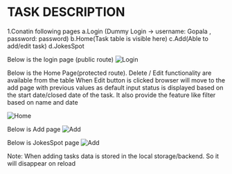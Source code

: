 # TASK DESCRIPTION

1.Conatin following pages 
 a.Login (Dummy Login -> username: Gopala , password: password)
 b.Home(Task table is visible here)
 c.Add(Able to add/edit task)
 d.JokesSpot
 
 Below is the login page (public route)
 ![Login](https://github.com/gops12345/MobileFirst/blob/main/Images/Login.PNG)

 Below is the Home Page(protected route). Delete / Edit functionality are available from the table 
 When Edit button is clicked browser will move to the add page with previous values as default input 
 status is displayed based on the start date/closed date of the task.
 It also provide the feature like filter based on name and date
 
 ![Home](https://github.com/gops12345/MobileFirst/blob/main/Images/Home.PNG)
 
 Below is Add page
![Add](https://github.com/gops12345/MobileFirst/blob/main/Images/Add.PNG)

Below is JokesSpot page
![Add](https://github.com/gops12345/MobileFirst/blob/main/Images/JokesSpot.PNG)

Note: When adding tasks data is stored in the local storage/backend. So it will disappear on reload
 
